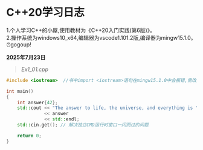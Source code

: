 # C++20学习日志
1.个人学习C++的小屋,使用教材为《C++20入门实践(第6版)》。  
2.操作系统为windows10_x64,编辑器为vscode1.101.2版,编译器为mingw15.1.0。  
⏰gogoup!

**2025年7月23日**  

> *Ex1_01.cpp*  
```c++
#include <iostream>  //书中import <iostream>语句在mingw15.1.0中会报错,需改用旧方法包含头文件

int main()
{
    int answer{42};
    std::cout << "The answer to life, the universe, and everything is "
              << answer
              << std::endl;
    std::cin.get(); // 解决独立CMD运行时窗口一闪而过的问题

    return 0;
}
```